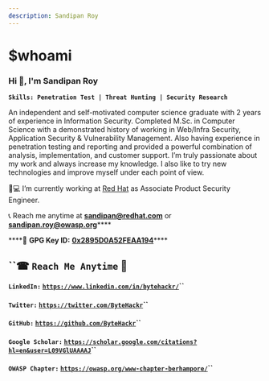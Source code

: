 ```yaml
---
description: Sandipan Roy
---
```


# $whoami

### Hi 👋, I'm Sandipan Roy                                               

**`Skills: Penetration Test | Threat Hunting | Security Research`**

An independent and self-motivated computer science graduate with 2 years of experience in Information Security. Completed M.Sc. in Computer Science with a demonstrated history of working in Web/Infra Security, Application Security & Vulnerability Management. Also having experience in penetration testing and reporting and provided a powerful combination of analysis, implementation, and customer support. I’m truly passionate about my work and always increase my knowledge. I also like to try new technologies and improve myself under each point of view.

👨💻 I’m currently working at [Red Hat](https://redhat.com/) as Associate Product Security Engineer.

📞 Reach me anytime at [**sandipan@redhat.com**](mailto:sandipan@redhat.com) or [**sandipan.roy@owasp.org**](mailto:sandipan.roy@owasp.org)\*\*\*\*

\*\*\*\*🔑 **GPG Key ID:** [**0x2895D0A52FEAA194**](https://raw.githubusercontent.com/ByteHackr/ByteHackr.github.io/master/sandipan_roy.asc)\*\*\*\*

## \`\`☎ `Reach Me Anytime` 🔑 

#### `LinkedIn:` [`https://www.linkedin.com/in/bytehackr/`](https://www.linkedin.com/in/bytehackr/)\`\`

#### `Twitter:` [`https://twitter.com/ByteHackr`](https://twitter.com/ByteHackr)\`\`

#### `GitHub:` [`https://github.com/ByteHackr`](https://github.com/ByteHackr)\`\`

#### `Google Scholar:` [`https://scholar.google.com/citations?hl=en&user=L09VGlUAAAAJ`](https://scholar.google.com/citations?hl=en&user=L09VGlUAAAAJ)\`\`

#### `OWASP Chapter:` [`https://owasp.org/www-chapter-berhampore/`](https://owasp.org/www-chapter-berhampore/)\`\`



